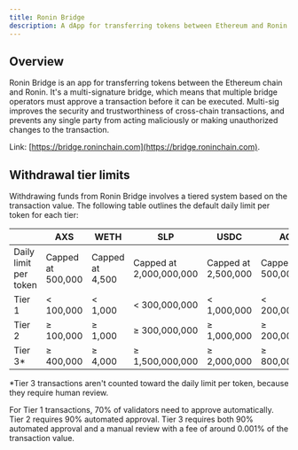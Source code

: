 ```yaml
---
title: Ronin Bridge
description: A dApp for transferring tokens between Ethereum and Ronin.
---
```


## Overview

Ronin Bridge is an app for transferring tokens between the Ethereum chain and Ronin. It's a multi-signature bridge, which means that multiple bridge operators must approve a transaction before it can be executed. Multi-sig improves the security and trustworthiness of cross-chain transactions, and prevents any single party from acting maliciously or making unauthorized changes to the transaction.

Link: [https://bridge.roninchain.com](https://bridge.roninchain.com).

## Withdrawal tier limits

Withdrawing funds from Ronin Bridge involves a tiered system based on the transaction value. The following table outlines the default daily limit per token for each tier:

|        | AXS       | WETH    | SLP           | USDC        | AGG |
| ------ | --------- | ------- | ------------- | ----------- | --- |
| Daily limit per token | Capped at 500,000 | Capped at 4,500 | Capped at 2,000,000,000 | Capped at 2,500,000 | Capped at 500,000,000 |
| Tier 1 | $<$ 100,000 | $<$ 1,000 | $<$ 300,000,000 | $<$ 1,000,000 | $<$ 200,000,000 |
| Tier 2 | $\geq$ 100,000 | $\geq$ 1,000 | $\geq$ 300,000,000 | $\geq$ 1,000,000 | $\geq$ 200,000,000 |
| Tier 3\* | $\geq$ 400,000 | $\geq$ 4,000 | $\geq$ 1,500,000,000 | $\geq$ 2,000,000 | $\geq$ 800,000,000 |

\*Tier 3 transactions aren't counted toward the daily limit per token, because they require human review.

For Tier 1 transactions, 70% of validators need to approve automatically. Tier 2 requires 90% automated approval. Tier 3 requires both 90% automated approval and a manual review with a fee of around 0.001% of the transaction value.
